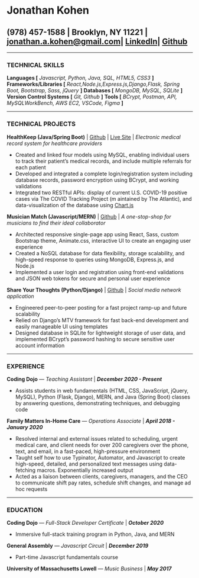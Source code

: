 # Jonathan Kohen

## (978) 457-1588 | Brooklyn, NY 11221 |​ ​[jonathan.a.kohen@gmail.com​](mailto:jonathan.a.kohen@gmail.com​) | [​LinkedIn​](https://www.linkedin.com/in/jonathan-kohen-8b25986a/) | [​Github](https://github.com/jonathankohen)

---

### **TECHNICAL SKILLS**

**Languages [** _J​avascript, Python, Java, SQL, HTML5, CSS3_ **]** **Frameworks/Libraries [** *R​eact,Node.js,Express.js,Django,Flask, Spring Boot, Bootstrap, Sass, jQuery*​ **]** **Databases [** *M​ongoDB, MySQL, SQLite*​ **]** **Version Control Systems [** _G​it, Github_ **]​** **Tools [** _B​Crypt, Postman, API, MySQLWorkBench, AWS EC2, VSCode, Figma​_ **]**

---

### **TECHNICAL PROJECTS**

**HealthKeep (Java/Spring Boot)** ​|​ [​Github](https://github.com/jonathankohen/healthkeep) ​|​ ​[Live Site](http://3.134.102.168/) | _Electronic medical record system for healthcare providers_

-   Created and linked four models using MySQL, enabling individual users to track their patient’s medical records, and include multiple referrals for each patient
-   Developed and integrated a complete login/registration system including database records, password encryption using BCrypt, and working validations
-   Integrated two RESTful APIs: display of current U.S. COVID-19 positive cases via The COVID Tracking Project (m​ aintained by The Atlantic​), and data-visualization of the database using [C​hart.js](https://chartjs.com)

**Musician Match (Javascript/MERN)** |​ [​Github](https://github.com/jonathankohen/musician_match) | _A one-stop-shop for musicians to find their ideal collaborator_

-   Architected responsive single-page app using React, Sass, custom Bootstrap theme, Animate.css, interactive UI to create an engaging user experience
-   Created a NoSQL database for data flexibility, storage scalability, and high-speed response to queries using MongoDB, Express.js, and Node.js
-   Implemented a user login and registration using front-end validations and JSON web tokens for secure and personal user experience

**Share Your Thoughts (Python/Django)** |​ [​Github](https://github.com/jonathankohen/share_your_thoughts) | _Social media network application_

-   Engineered peer-to-peer posting for a fast project ramp-up and future scalability
-   Relied on Django’s MTV framework for fast back-end development and easily manageable UI using templates
-   Designed database in SQLite for lightweight storage of user data, and implemented BCrypt’s password hashing to secure sensitive user account information

---

### **EXPERIENCE**

**Coding Dojo​** — _T​eaching Assistant_ |​ ​ **_​December 2020 - Present_**

-   Assists students in web fundamentals (HTML, CSS, JavaScript, jQuery, MySQL), Python (Flask, Django), MERN, and Java (Spring Boot) classes by answering questions, demonstrating techniques, and debugging code

**Family Matters In-Home Care​** — _O​perations Associate_ ​|​ **_​April 2018 - January 2020_**

-   Resolved internal and external issues related to scheduling, urgent medical care, and client needs for over 200
    caregivers over the phone, text, and email, in a fast-paced, high-pressure environment
-   Taught self how to use Typinator, Automator, and Javascript to create high-speed, detailed, and personalized text
    messages using data-fetching macros. Exponentially increased output
-   Acted as a liaison between clients, caregivers, managers, and the CEO to communicate shift pay rates, schedule shift changes, and manage ad hoc requests

---

### **EDUCATION**

**Coding Dojo** ​— _F​ull-Stack Developer Certificate_ |​ **_October 2020_**

-   Immersive full-stack training program in Python, Java, and MERN

**General Assembly** —​ ​*Javascript Circuit​* |​ ​ **_December 2019_**

-   Part-time Javascript fundamentals course

**University of Massachusetts Lowell** ​— ​*Music Business​* ​|​ **_May 2017_**

